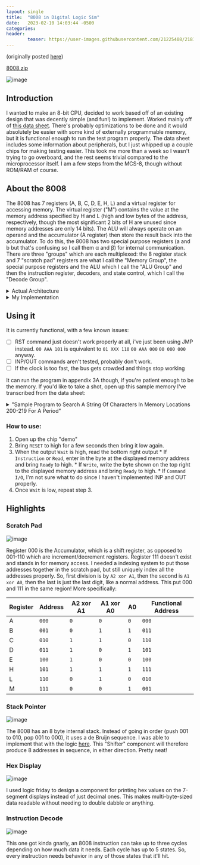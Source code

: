 ```yaml
---
layout: single
title:  "8008 in Digital Logic Sim"
date:   2023-02-10 14:03:44 -0500
categories: 
header:
        teaser: https://user-images.githubusercontent.com/21225408/218175167-d5298f0f-b91a-44eb-a465-9e8f16fc5d9c.png
---
```


(originally posted [here](https://github.com/SebLague/Digital-Logic-Sim/discussions/147))

[8008.zip](https://github.com/SebLague/Digital-Logic-Sim/files/10710321/8008.zip)


![image](https://user-images.githubusercontent.com/21225408/218175167-d5298f0f-b91a-44eb-a465-9e8f16fc5d9c.png)

## Introduction

I wanted to make an 8-bit CPU, decided to work based off of an existing design that was decently simple (and fun!) to implement. Worked mainly off of [this data sheet](https://github.com/SebLague/Digital-Logic-Sim/files/10710336/8008um.pdf). There's probably optimizations to be done and it would absolutely be easier with some kind of externally programmable memory, but it is functional enough to run the test program properly. The data sheet includes some information about peripherals, but I just whipped up a couple chips for making testing easier. This took me more than a week so I wasn't trying to go overboard, and the rest seems trivial compared to the microprocessor itself. I am a few steps from the MCS-8, though without ROM/RAM of course.

## About the 8008

The 8008 has 7 registers (A, B, C, D, E, H, L) and a virtual register for accessing memory. The virtual register ("M") contains the value at the memory address specified by H and L (high and low bytes of the address, respectively, though the most significant 2 bits of H are unused since memory addresses are only 14 bits). The ALU will always operate on an operand and the accumulator (A register) then store the result back into the accumulator. To do this, the 8008 has two special purpose registers (a and b but that's confusing so I call them α and β) for internal communication. There are three "groups" which are each multiplexed: the 8 register stack and 7 "scratch pad" registers are what I call the "Memory Group", the special purpose registers and the ALU which I call the "ALU Group" and then the instruction register, decoders, and state control, which I call the "Decode Group". 

<details><summary>Actual Architecture</summary>

![image](https://user-images.githubusercontent.com/21225408/218195782-72db76d7-6044-4b52-b1b6-c73209a7395c.png)
From [here](https://en.wikipedia.org/wiki/Intel_8008)
</details>
<details><summary>My Implementation</summary>

![image](https://user-images.githubusercontent.com/21225408/218196254-a049b8d8-f775-4533-92af-c72dfdfd3f05.png)
![image](https://user-images.githubusercontent.com/21225408/218196633-a3fd63f6-3dda-4e3a-9655-0a0f390754e0.png)
![image](https://user-images.githubusercontent.com/21225408/218196672-2a3a2091-d374-4208-9183-6a92a879255e.png)
![image](https://user-images.githubusercontent.com/21225408/218196722-41141700-c619-443c-97d7-0db3ffcf97f5.png)

</details>

## Using it

It is currently functional, with a few known issues:
* [ ] RST command just doesn't work properly at all, i've just been using JMP instead. `00 AAA 101` is equivalent to `01 XXX 110` `00 AAA 000` `00 000 000` anyway. 
* [ ] INP/OUT commands aren't tested, probably don't work. 
* [ ] If the clock is too fast, the bus gets crowded and things stop working

It can run the program in appendix 3A though, if you're patient enough to be the memory. If you'd like to take a shot, open up this sample memory I've transcribed from the data sheet:
<details><summary>"Sample Program to Search A String Of Characters In Memory Locations 200-219 For A Period"</summary><p>

```
Address       Hex   Bin          Comment
00 00 (  0) |  64 | 01 100 100 | JMP (unconditional jump)
00 01 (  1) |  64 | 01 100 100 |     address lower: 0x64 (100)
00 02 (  2) |  00 | 00 000 000 |     address higher: 0x00 (0)
```

```
Address       Hex   Bin          Comment
00 3C ( 60) |  30 | 00 110 000 | INL (increment L (110) register)
00 3D ( 61) |  0B | 00 001 011 | RFZ (return if Zero flag is false)
00 3E ( 62) |  28 | 00 101 000 | INH (increment H (101) register)
00 3F ( 63) |  07 | 00 000 111 | RET (unconditional return)
```

```
Address       Hex   Bin          Comment
00 64 (100) |  36 | 00 110 110 | LLI (load immediate into L (110) register)
00 65 (101) |  C8 | 11 001 000 |     address lower: 0xC8 (200)
00 66 (102) |  2E | 00 101 110 | LHI (load immediate into H (101) register)
00 67 (103) |  00 | 00 000 000 |     address higher: 0x00 (0)
00 68 (104) |  C7 | 11 000 111 | LAM (load from memory into A (000) register)
00 69 (105) |  3C | 00 111 100 | CPI (compare A to immediate)
00 6A (106) |  2E | 00 101 110 |     ASCII '.'
00 6B (108) |  68 | 01 101 000 | JTZ (jump if Zero flag is true, essentially "jump if equal")
00 6C (109) |  77 | 01 110 111 |     address lower: 0x77 (119)
00 6D (110) |  00 | 00 000 000 |     address higher: 0x00 (0)
00 6E (111) |  46 | 01 000 110 | CAL (call subroutine)
00 6F (112) |  3C | 00 111 100 |     address lower: 0x3C (60)
00 70 (113) |  00 | 00 000 000 |     address higher: 0x00 (0)
00 71 (114) |  C6 | 11 000 110 | LAL (load L (110) register into A (000) register)
00 72 (115) |  3C | 00 111 100 | CPI (compare A to immediate)
00 73 (116) |  DC | 11 011 100 |     address lower: 0xDC (220)
00 74 (117) |  48 | 01 001 000 | JFZ (jump if Zero flag is false, essentially "jump if not equal")
00 75 (118) |  68 | 01 101 000 |     address lower: 0x68 (104)
00 76 (119) |  00 | 00 000 000 |     address higher: 0x00 (0)
00 77 (120) |  07 | 00 000 111 | RET (unconditional return)
```

```
Address       Hex   Bin          ASCII
00 C8 (200) |  54 | 01 010 100 | T
00 C9 (201) |  45 | 01 000 101 | E
00 CA (202) |  53 | 01 010 011 | S
00 CB (203) |  54 | 01 010 100 | T
00 CC (204) |  2E | 00 101 110 | .
00 CD (205) |  00 | 00 000 000 | null
...
00 DB (220) |  00 | 00 000 000 | null
```
</p></details>

### How to use:

1. Open up the chip "demo"
2. Bring `RESET` to high for a few seconds then bring it low again.
3. When the output `Wait` is high, read the bottom right output
        * If `Instruction` or `Read`, enter in the byte at the displayed memory address and bring `Ready` to high. 
        * If `Write`, write the byte shown on the top right to the displayed memory address and bring `Ready` to high.
        * If `Command I/O`, I'm not sure what to do since I haven't implemented INP and OUT properly.
4. Once `Wait` is low, repeat step 3.

## Highlights

### Scratch Pad
![image](https://user-images.githubusercontent.com/21225408/218177046-805def9e-aa63-4ae8-ba06-b4cd4374874b.png)

Register 000 is the Accumulator, which is a shift register, as opposed to 001-110 which are increment/decrement registers. Register 111 doesn't exist and stands in for memory access. I needed a indexing system to put those addresses together in the scratch pad, but still uniquely index all the addresses properly. So, first division is by `A2 xor A1`, then the second is `A1 xor A0`, then the last is just the last digit, like a normal address. This put 000 and 111 in the same region! More specifically:

| Register | Address | A2 xor A1 | A1 xor A0 | A0 | Functional Address |
|-|-|-|-|-|-|
|A|`000`|`0`|`0`|`0`|`000`|
|B|`001`|`0`|`1`|`1`|`011`|
|C|`010`|`1`|`1`|`0`|`110`|
|D|`011`|`1`|`0`|`1`|`101`|
|E|`100`|`1`|`0`|`0`|`100`|
|H|`101`|`1`|`1`|`1`|`111`|
|L|`110`|`0`|`1`|`0`|`010`|
|M|`111`|`0`|`0`|`1`|`001`|

### Stack Pointer
![image](https://user-images.githubusercontent.com/21225408/218177712-825f36a0-d9d4-47cb-987e-8e9d67690d70.png)

The 8008 has an 8 byte internal stack. Instead of going in order (push 001 to 010, pop 001 to 000), it uses a de Bruijn sequence. I was able to implement that with the logic [here](https://www.righto.com/2017/03/analyzing-vintage-8008-processor-from.html). This "Shifter" component will therefore produce 8 addresses in sequence, in either direction. Pretty neat!

### Hex Display
![image](https://user-images.githubusercontent.com/21225408/218178432-2dbf21bb-e62c-4b12-b8cc-52ee8de5b997.png)

I used logic friday to design a component for printing hex values on the 7-segment displays instead of just decimal ones. This makes multi-byte-sized data readable without needing to double dabble or anything. 

### Instruction Decode
![image](https://user-images.githubusercontent.com/21225408/218179142-031dad35-40c3-457e-b2e6-fdff90c704df.png)

This one got kinda gnarly, an 8008 instruction can take up to three cycles depending on how much data it needs. Each cycle has up to 5 states. So, every instruction needs behavior in any of those states that it'll hit. 
